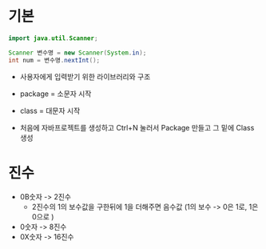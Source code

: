 # 기본

```java
import java.util.Scanner;

Scanner 변수명 = new Scanner(System.in);
int num = 변수명.nextInt();
```

- 사용자에게 입력받기 위한 라이브러리와 구조

- package = 소문자 시작

- class = 대문자 시작
- 처음에 자바프로젝트를 생성하고 Ctrl+N 눌러서 Package 만들고 그 밑에 Class 생성

# 진수

- 0B숫자 -> 2진수
  - 2진수의 1의 보수값을 구한뒤에 1을 더해주면 음수값 (1의 보수 -> 0은 1로, 1은 0으로 )
- 0숫자 -> 8진수
- 0X숫자 -> 16진수





